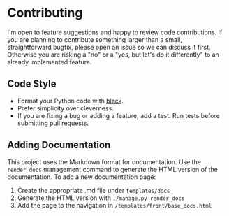 # Contributing

I'm open to feature suggestions and happy to review code contributions.
If you are planning to contribute something larger than a small, straightforward
bugfix, please open an issue so we can discuss it first. Otherwise you are risking a 
"no" or a "yes, but let's do it differently" to an already implemented feature.

## Code Style

* Format your Python code with [black](https://black.readthedocs.io/en/stable/).
* Prefer simplicity over cleverness.
* If you are fixing a bug or adding a feature, add a test. Run tests before 
  submitting pull requests.

## Adding Documentation

This project uses the Markdown format for documentation. Use the `render_docs` 
management command to generate the HTML version of the documentation. To add a new
documentation page:

1. Create the appropriate .md file under `templates/docs`
2. Generate the HTML version with `./manage.py render_docs` 
3. Add the page to the navigation in `/templates/front/base_docs.html`
